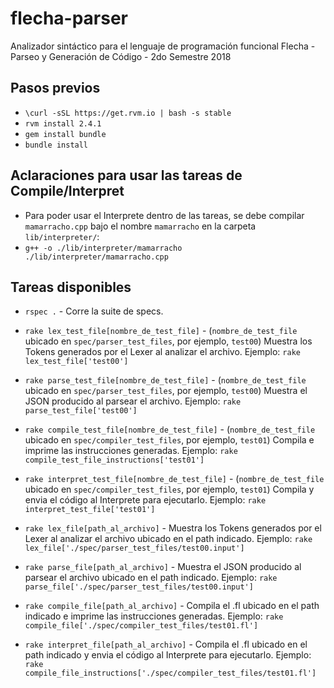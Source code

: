# flecha-parser
Analizador sintáctico para el lenguaje de programación funcional Flecha - Parseo y Generación de Código - 2do Semestre 2018

## Pasos previos

- `\curl -sSL https://get.rvm.io | bash -s stable`
- `rvm install 2.4.1`
- `gem install bundle`
- `bundle install`

## Aclaraciones para usar las tareas de Compile/Interpret
- Para poder usar el Interprete dentro de las tareas, se debe compilar `mamarracho.cpp` bajo el nombre `mamarracho` en la carpeta `lib/interpreter/`:
- `g++ -o ./lib/interpreter/mamarracho ./lib/interpreter/mamarracho.cpp`

## Tareas disponibles
- `rspec .` - Corre la suite de specs.

- `rake lex_test_file[nombre_de_test_file]` - (`nombre_de_test_file` ubicado en `spec/parser_test_files`, por ejemplo, `test00`) Muestra los Tokens generados por el Lexer al analizar el archivo.
Ejemplo: `rake lex_test_file['test00']`
 
- `rake parse_test_file[nombre_de_test_file]` - (`nombre_de_test_file` ubicado en `spec/parser_test_files`, por ejemplo, `test00`) Muestra el JSON producido al parsear el archivo.
Ejemplo: `rake parse_test_file['test00']`

- `rake compile_test_file[nombre_de_test_file]` - (`nombre_de_test_file` ubicado en `spec/compiler_test_files`, por ejemplo, `test01`) Compila e imprime las instrucciones generadas.
Ejemplo: `rake compile_test_file_instructions['test01']`

- `rake interpret_test_file[nombre_de_test_file]` - (`nombre_de_test_file` ubicado en `spec/compiler_test_files`, por ejemplo, `test01`) Compila y envia el código al Interprete para ejecutarlo.
Ejemplo: `rake interpret_test_file['test01']`
 
- `rake lex_file[path_al_archivo]` - Muestra los Tokens generados por el Lexer al analizar el archivo ubicado en el path indicado.
Ejemplo: `rake lex_file['./spec/parser_test_files/test00.input']`

- `rake parse_file[path_al_archivo]` - Muestra el JSON producido al parsear el archivo ubicado en el path indicado.
Ejemplo: `rake parse_file['./spec/parser_test_files/test00.input']`

- `rake compile_file[path_al_archivo]` - Compila el .fl ubicado en el path indicado e imprime las instrucciones generadas.
Ejemplo: `rake compile_file['./spec/compiler_test_files/test01.fl']`

- `rake interpret_file[path_al_archivo]` - Compila el .fl ubicado en el path indicado y envia el código al Interprete para ejecutarlo.
Ejemplo: `rake compile_file_instructions['./spec/compiler_test_files/test01.fl']`